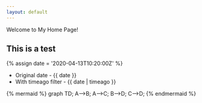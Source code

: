 ```yaml
---
layout: default
---
```


Welcome to My Home Page!

This is a test
--------------

{% assign date = '2020-04-13T10:20:00Z' %}

- Original date - {{ date }}
- With timeago filter - {{ date | timeago }}

{% mermaid %}
graph TD;
    A-->B;
    A-->C;
    B-->D;
    C-->D;
{% endmermaid %}
